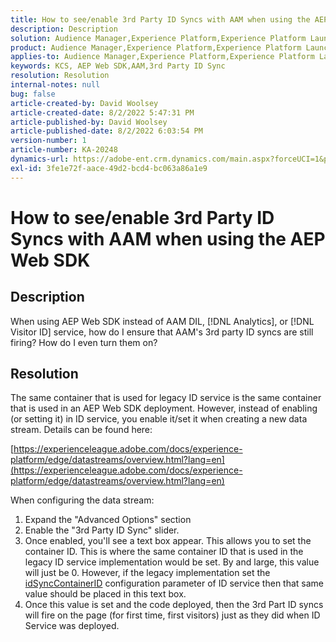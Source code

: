 ```yaml
---
title: How to see/enable 3rd Party ID Syncs with AAM when using the AEP Web SDK
description: Description
solution: Audience Manager,Experience Platform,Experience Platform Launch,Web SDK
product: Audience Manager,Experience Platform,Experience Platform Launch,Web SDK
applies-to: Audience Manager,Experience Platform,Experience Platform Launch,Web SDK
keywords: KCS, AEP Web SDK,AAM,3rd Party ID Sync
resolution: Resolution
internal-notes: null
bug: false
article-created-by: David Woolsey
article-created-date: 8/2/2022 5:47:31 PM
article-published-by: David Woolsey
article-published-date: 8/2/2022 6:03:54 PM
version-number: 1
article-number: KA-20248
dynamics-url: https://adobe-ent.crm.dynamics.com/main.aspx?forceUCI=1&pagetype=entityrecord&etn=knowledgearticle&id=08f8232c-8b12-ed11-b83d-00224808613b
exl-id: 3fe1e72f-aace-49d2-bcd4-bc063a86a1e9
---
```

# How to see/enable 3rd Party ID Syncs with AAM when using the AEP Web SDK

## Description

When using AEP Web SDK instead of AAM DIL, [!DNL Analytics], or [!DNL Visitor ID] service, how do I ensure that AAM's 3rd party ID syncs are still firing? How do I even turn them on?

## Resolution


The same container that is used for legacy ID service is the same container that is used in an AEP Web SDK deployment. However, instead of enabling (or setting it) in ID service, you enable it/set it when creating a new data stream. Details can be found here:

[https://experienceleague.adobe.com/docs/experience-platform/edge/datastreams/overview.html?lang=en](https://experienceleague.adobe.com/docs/experience-platform/edge/datastreams/overview.html?lang=en)

When configuring the data stream:

1. Expand the "Advanced Options" section
2. Enable the "3rd Party ID Sync" slider.
3. Once enabled, you'll see a text box appear. This allows you to set the container ID. This is where the same container ID that is used in the legacy ID service implementation would be set. By and large, this value will just be 0. However, if the legacy implementation set the [idSyncContainerID](https://experienceleague.adobe.com/docs/id-service/using/id-service-api/configurations/idsyncontainerid.html?lang=en) configuration parameter of ID service then that same value should be placed in this text box.
4. Once this value is set and the code deployed, then the 3rd Part ID syncs will fire on the page (for first time, first visitors) just as they did when ID Service was deployed.
